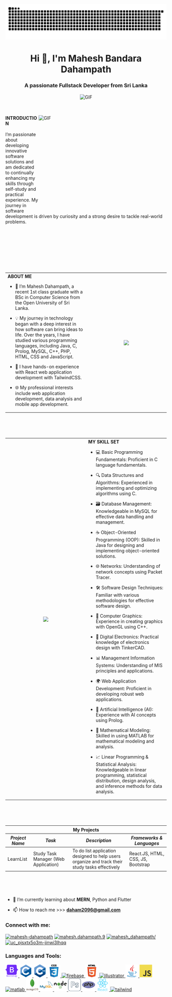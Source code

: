 <p align = "center">
	<img src = "https://github.com/7oSkaaa/7oSkaaa/blob/output/github-contribution-grid-snake.svg?" alt = "Snake Game"/>
</p>

<h1 align="center">Hi 👋, I'm Mahesh Bandara Dahampath</h1>
<h3 align="center">A passionate Fullstack Developer from Sri Lanka</h3>

<p align="center">
  <img align="center" top="500" height="300" width="400" alt="GIF" src="https://media.giphy.com/media/SWoSkN6DxTszqIKEqv/giphy.gif">
</p>
<br/>
<br/>


<img align="right" top="500" height="300" width="400" alt="GIF" src="https://i.postimg.cc/vBzfvwGC/2842680.jpg">
<b>INTRODUCTION</b>
<br/>
<br/>
I’m passionate about developing innovative software solutions and am dedicated to continually enhancing my skills through self-study and practical experience. My journey in software development is driven by curiosity and a strong desire to tackle real-world problems.
<br/>
<br/>
<br/>
<br/>
<br/>
<br/>
<br/>
<br/>
<br/>


<p align="center">
<table align="center">
<tr border="none">
<td width="50%" align="left">
 <b>ABOUT ME</b>

- 🚀 I’m Mahesh Dahampath, a recent 1st class graduate with a BSc in Computer Science from the Open University of Sri Lanka.
    
- 💡 My journey in technology began with a deep interest in how software can bring ideas to life. Over the years, I have studied various programming languages, including Java, C, Prolog, MySQL, C++, PHP, HTML, CSS and JavaScript.

- 🔧 I have hands-on experience with React web application development with TailwindCSS.

- 🌐 My professional interests include web application development, data analysis and mobile app development.

<td width="50%" align="center">

  <img  align="center"  src="https://i.postimg.cc/28zbxKJf/4091286.jpg"/>
  
  </td>
</tr>
</table>
</p>        
<br/>
<br/>
<br/>
<p align="center">
<table align="center">
<tr border="none">
<td width="50%" align="center">
  
  <img  align="center"  src="https://i.postimg.cc/wjnDFkLc/4882464.jpg"/>

<td width="50%" align="left">
  <b>MY SKILL SET</b>

- 💻 Basic Programming Fundamentals: Proficient in C language fundamentals.
- 🔍 Data Structures and Algorithms: Experienced in implementing and optimizing algorithms using C.
- 🗃️ Database Management: Knowledgeable in MySQL for effective data handling and management.
- ☕ Object-Oriented Programming (OOP): Skilled in Java for designing and implementing object-oriented solutions.
- 🌐 Networks: Understanding of network concepts using Packet Tracer.
- 🛠️ Software Design Techniques: Familiar with various methodologies for effective software design.
- 🎨 Computer Graphics: Experience in creating graphics with OpenGL using C++.
- 🧩 Digital Electronics: Practical knowledge of electronics design with TinkerCAD.
- 📊 Management Information Systems: Understanding of MIS principles and applications.
- 🌍 Web Application Development: Proficient in developing robust web applications.
- 🤖 Artificial Intelligence (AI): Experience with AI concepts using Prolog.
- 🧮 Mathematical Modeling: Skilled in using MATLAB for mathematical modeling and analysis.
- 📈 Linear Programming & Statistical Analysis: Knowledgeable in linear programming, statistical distribution, design analysis, and inference methods for data analysis.
  
  </td>
</tr>
</table>
</p>  

<br/>
<br/>
<br/>

<table align="center">
    <thead>
        <tr>
            <th colspan="4"><b align="center">My Projects</b></th>
        </tr>
        <tr>
            <th><i>Project Name</i></th>
            <th><i>Task</i></th>
            <th><i>Description</i></th>
            <th><i>Frameworks & Languages</i></th>
        </tr>
    </thead>
    <tbody>
        <tr>
            <td>LearnList</td>
            <td>Study Task Manager (Web Application)</td>
            <td> To do list application designed to help users organize and track their study tasks effectively</td>
            <td> React.JS, HTML, CSS, JS, Bootstrap</td>
        </tr>
    </tbody>
</table>

<br/>
<br/>
<br/>

- 🌱 I’m currently learning about **MERN**, Python and Flutter 

- 📫 How to reach me >>> **daham2096@gmail.com**

<h3 align="left">Connect with me:</h3>
<p align="left">
<a href="https://linkedin.com/in/mahesh-dahampath" target="blank"><img align="center" src="https://raw.githubusercontent.com/rahuldkjain/github-profile-readme-generator/master/src/images/icons/Social/linked-in-alt.svg" alt="mahesh-dahampath" height="30" width="40" /></a>
<a href="https://fb.com/mahesh.dahampath.9" target="blank"><img align="center" src="https://raw.githubusercontent.com/rahuldkjain/github-profile-readme-generator/master/src/images/icons/Social/facebook.svg" alt="mahesh.dahampath.9" height="30" width="40" /></a>
<a href="https://instagram.com/mahesh_dahampath/" target="blank"><img align="center" src="https://raw.githubusercontent.com/rahuldkjain/github-profile-readme-generator/master/src/images/icons/Social/instagram.svg" alt="mahesh_dahampath/" height="30" width="40" /></a>
<a href="https://www.youtube.com/@SLGTA5MODS" target="blank"><img align="center" src="https://raw.githubusercontent.com/rahuldkjain/github-profile-readme-generator/master/src/images/icons/Social/youtube.svg" alt="uc_pjsxtx5o3m-jinwi3lhqq" height="30" width="40" /></a>
</p>

<h3 align="left">Languages and Tools:</h3>
<p align="left"> <a href="https://getbootstrap.com" target="_blank" rel="noreferrer"> <img src="https://raw.githubusercontent.com/devicons/devicon/master/icons/bootstrap/bootstrap-plain-wordmark.svg" alt="bootstrap" width="40" height="40"/> </a> <a href="https://www.cprogramming.com/" target="_blank" rel="noreferrer"> <img src="https://raw.githubusercontent.com/devicons/devicon/master/icons/c/c-original.svg" alt="c" width="40" height="40"/> </a> <a href="https://www.w3schools.com/cpp/" target="_blank" rel="noreferrer"> <img src="https://raw.githubusercontent.com/devicons/devicon/master/icons/cplusplus/cplusplus-original.svg" alt="cplusplus" width="40" height="40"/> </a> <a href="https://www.w3schools.com/css/" target="_blank" rel="noreferrer"> <img src="https://raw.githubusercontent.com/devicons/devicon/master/icons/css3/css3-original-wordmark.svg" alt="css3" width="40" height="40"/> </a> <a href="https://firebase.google.com/" target="_blank" rel="noreferrer"> <img src="https://www.vectorlogo.zone/logos/firebase/firebase-icon.svg" alt="firebase" width="40" height="40"/> </a> <a href="https://www.w3.org/html/" target="_blank" rel="noreferrer"> <img src="https://raw.githubusercontent.com/devicons/devicon/master/icons/html5/html5-original-wordmark.svg" alt="html5" width="40" height="40"/> </a> <a href="https://www.adobe.com/in/products/illustrator.html" target="_blank" rel="noreferrer"> <img src="https://www.vectorlogo.zone/logos/adobe_illustrator/adobe_illustrator-icon.svg" alt="illustrator" width="40" height="40"/> </a> <a href="https://www.java.com" target="_blank" rel="noreferrer"> <img src="https://raw.githubusercontent.com/devicons/devicon/master/icons/java/java-original.svg" alt="java" width="40" height="40"/> </a> <a href="https://developer.mozilla.org/en-US/docs/Web/JavaScript" target="_blank" rel="noreferrer"> <img src="https://raw.githubusercontent.com/devicons/devicon/master/icons/javascript/javascript-original.svg" alt="javascript" width="40" height="40"/> </a> <a href="https://www.mathworks.com/" target="_blank" rel="noreferrer"> <img src="https://upload.wikimedia.org/wikipedia/commons/2/21/Matlab_Logo.png" alt="matlab" width="40" height="40"/> </a> <a href="https://www.mongodb.com/" target="_blank" rel="noreferrer"> <img src="https://raw.githubusercontent.com/devicons/devicon/master/icons/mongodb/mongodb-original-wordmark.svg" alt="mongodb" width="40" height="40"/> </a> <a href="https://www.mysql.com/" target="_blank" rel="noreferrer"> <img src="https://raw.githubusercontent.com/devicons/devicon/master/icons/mysql/mysql-original-wordmark.svg" alt="mysql" width="40" height="40"/> </a> <a href="https://nodejs.org" target="_blank" rel="noreferrer"> <img src="https://raw.githubusercontent.com/devicons/devicon/master/icons/nodejs/nodejs-original-wordmark.svg" alt="nodejs" width="40" height="40"/> </a> <a href="https://www.photoshop.com/en" target="_blank" rel="noreferrer"> <img src="https://raw.githubusercontent.com/devicons/devicon/master/icons/photoshop/photoshop-line.svg" alt="photoshop" width="40" height="40"/> </a> <a href="https://www.php.net" target="_blank" rel="noreferrer"> <img src="https://raw.githubusercontent.com/devicons/devicon/master/icons/php/php-original.svg" alt="php" width="40" height="40"/> </a> <a href="https://reactjs.org/" target="_blank" rel="noreferrer"> <img src="https://raw.githubusercontent.com/devicons/devicon/master/icons/react/react-original-wordmark.svg" alt="react" width="40" height="40"/> </a> <a href="https://tailwindcss.com/" target="_blank" rel="noreferrer"> <img src="https://www.vectorlogo.zone/logos/tailwindcss/tailwindcss-icon.svg" alt="tailwind" width="40" height="40"/> </a> </p>

